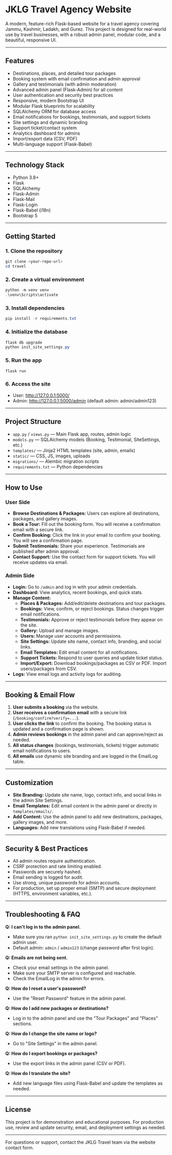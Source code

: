 # JKLG Travel Agency Website

A modern, feature-rich Flask-based website for a travel agency covering Jammu, Kashmir, Ladakh, and Gurez. This project is designed for real-world use by travel businesses, with a robust admin panel, modular code, and a beautiful, responsive UI.

---

## Features
- Destinations, places, and detailed tour packages
- Booking system with email confirmation and admin approval
- Gallery and testimonials (with admin moderation)
- Advanced admin panel (Flask-Admin) for all content
- User authentication and security best practices
- Responsive, modern Bootstrap UI
- Modular Flask blueprints for scalability
- SQLAlchemy ORM for database access
- Email notifications for bookings, testimonials, and support tickets
- Site settings and dynamic branding
- Support ticket/contact system
- Analytics dashboard for admins
- Import/export data (CSV, PDF)
- Multi-language support (Flask-Babel)

---

## Technology Stack
- Python 3.8+
- Flask
- SQLAlchemy
- Flask-Admin
- Flask-Mail
- Flask-Login
- Flask-Babel (i18n)
- Bootstrap 5

---

## Getting Started

### 1. Clone the repository
```powershell
git clone <your-repo-url>
cd travel
```

### 2. Create a virtual environment
```powershell
python -m venv venv
.\venv\Scripts\activate
```

### 3. Install dependencies
```powershell
pip install -r requirements.txt
```

### 4. Initialize the database
```powershell
flask db upgrade
python init_site_settings.py
```

### 5. Run the app
```powershell
flask run
```

### 6. Access the site
- User: http://127.0.0.1:5000/
- Admin: http://127.0.0.1:5000/admin (default admin: admin/admin123)

---

## Project Structure
- `app.py` / `views.py` — Main Flask app, routes, admin logic
- `models.py` — SQLAlchemy models (Booking, Testimonial, SiteSettings, etc.)
- `templates/` — Jinja2 HTML templates (site, admin, emails)
- `static/` — CSS, JS, images, uploads
- `migrations/` — Alembic migration scripts
- `requirements.txt` — Python dependencies

---

## How to Use

### User Side
- **Browse Destinations & Packages:** Users can explore all destinations, packages, and gallery images.
- **Book a Tour:** Fill out the booking form. You will receive a confirmation email with a secure link.
- **Confirm Booking:** Click the link in your email to confirm your booking. You will see a confirmation page.
- **Submit Testimonials:** Share your experience. Testimonials are published after admin approval.
- **Contact Support:** Use the contact form for support tickets. You will receive updates via email.

### Admin Side
- **Login:** Go to `/admin` and log in with your admin credentials.
- **Dashboard:** View analytics, recent bookings, and quick stats.
- **Manage Content:**
  - **Places & Packages:** Add/edit/delete destinations and tour packages.
  - **Bookings:** View, confirm, or reject bookings. Status changes trigger email notifications.
  - **Testimonials:** Approve or reject testimonials before they appear on the site.
  - **Gallery:** Upload and manage images.
  - **Users:** Manage user accounts and permissions.
  - **Site Settings:** Update site name, contact info, branding, and social links.
  - **Email Templates:** Edit email content for all notifications.
  - **Support Tickets:** Respond to user queries and update ticket status.
  - **Import/Export:** Download bookings/packages as CSV or PDF. Import users/packages from CSV.
- **Logs:** View email logs and activity logs for auditing.

---

## Booking & Email Flow
1. **User submits a booking** via the website.
2. **User receives a confirmation email** with a secure link (`/booking/confirm?verify=...`).
3. **User clicks the link** to confirm the booking. The booking status is updated and a confirmation page is shown.
4. **Admin reviews bookings** in the admin panel and can approve/reject as needed.
5. **All status changes** (bookings, testimonials, tickets) trigger automatic email notifications to users.
6. **All emails** use dynamic site branding and are logged in the EmailLog table.

---

## Customization
- **Site Branding:** Update site name, logo, contact info, and social links in the admin Site Settings.
- **Email Templates:** Edit email content in the admin panel or directly in `templates/emails/`.
- **Add Content:** Use the admin panel to add new destinations, packages, gallery images, and more.
- **Languages:** Add new translations using Flask-Babel if needed.

---

## Security & Best Practices
- All admin routes require authentication.
- CSRF protection and rate limiting enabled.
- Passwords are securely hashed.
- Email sending is logged for audit.
- Use strong, unique passwords for admin accounts.
- For production, set up proper email (SMTP) and secure deployment (HTTPS, environment variables, etc.).

---

## Troubleshooting & FAQ

**Q: I can't log in to the admin panel.**
- Make sure you ran `python init_site_settings.py` to create the default admin user.
- Default admin: `admin` / `admin123` (change password after first login).

**Q: Emails are not being sent.**
- Check your email settings in the admin panel.
- Make sure your SMTP server is configured and reachable.
- Check the EmailLog in the admin for errors.

**Q: How do I reset a user's password?**
- Use the "Reset Password" feature in the admin panel.

**Q: How do I add new packages or destinations?**
- Log in to the admin panel and use the "Tour Packages" and "Places" sections.

**Q: How do I change the site name or logo?**
- Go to "Site Settings" in the admin panel.

**Q: How do I export bookings or packages?**
- Use the export links in the admin panel (CSV or PDF).

**Q: How do I translate the site?**
- Add new language files using Flask-Babel and update the templates as needed.

---

## License
This project is for demonstration and educational purposes. For production use, review and update security, email, and deployment settings as needed.

---
For questions or support, contact the JKLG Travel team via the website contact form.
